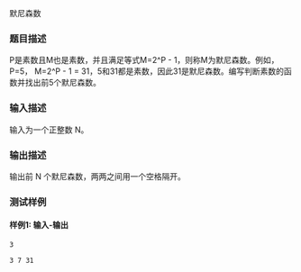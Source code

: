 默尼森数

### 题目描述

P是素数且M也是素数，并且满足等式M=2^P - 1，则称M为默尼森数。例如，P=5， M=2^P - 1 = 31，5和31都是素数，因此31是默尼森数。编写判断素数的函数并找出前5个默尼森数。

### 输入描述

输入为一个正整数 N。

### 输出描述

输出前 N 个默尼森数，两两之间用一个空格隔开。

### 测试样例

#### 样例1: 输入-输出

```
3
```

```
3 7 31
```

